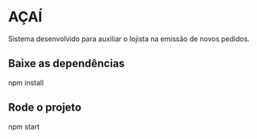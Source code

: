 # AÇAÍ
Sistema desenvolvido para auxiliar o lojista na emissão de novos pedidos.

## Baixe as dependências
npm install

## Rode o projeto
npm start
